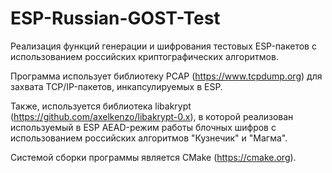 # ESP-Russian-GOST-Test
Реализация функций генерации и шифрования тестовых ESP-пакетов с использованием российских криптографических алгоритмов.

Программа использует библиотеку PCAP (https://www.tcpdump.org) для захвата TCP/IP-пакетов, инкапсулируемых в ESP.

Также, используется библиотека libakrypt (https://github.com/axelkenzo/libakrypt-0.x), в которой реализован используемый в ESP AEAD-режим работы блочных шифров с использованием российских алгоритмов "Кузнечик" и "Магма".

Системой сборки программы является CMake (https://cmake.org).
